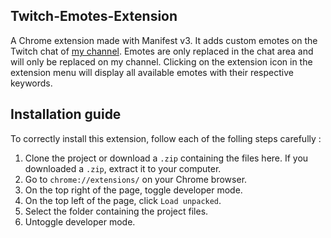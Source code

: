 ## Twitch-Emotes-Extension

A Chrome extension made with Manifest v3. It adds custom emotes on the Twitch chat of [my channel](https://www.twitch.tv/aruten_). Emotes are only replaced in the chat area and will only be replaced on my channel. Clicking on the extension icon in the extension menu will display all available emotes with their respective keywords. 

## Installation guide

To correctly install this extension, follow each of the folling steps carefully :
1. Clone the project or download a `.zip` containing the files here. If you downloaded a `.zip`, extract it to your computer.
2. Go to `chrome://extensions/` on your Chrome browser.
3. On the top right of the page, toggle developer mode. 
4. On the top left of the page, click `Load unpacked`.
5. Select the folder containing the project files.
6. Untoggle developer mode.